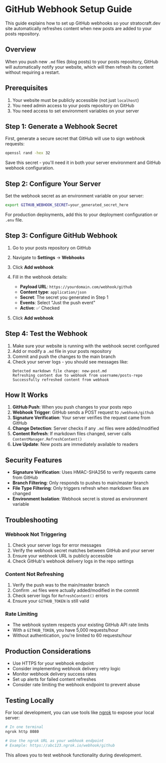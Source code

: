 # GitHub Webhook Setup Guide

This guide explains how to set up GitHub webhooks so your stratocraft.dev site automatically refreshes content when new posts are added to your posts repository.

## Overview

When you push new `.md` files (blog posts) to your posts repository, GitHub will automatically notify your website, which will then refresh its content without requiring a restart.

## Prerequisites

1. Your website must be publicly accessible (not just `localhost`)
2. You need admin access to your posts repository on GitHub
3. You need access to set environment variables on your server

## Step 1: Generate a Webhook Secret

First, generate a secure secret that GitHub will use to sign webhook requests:

```bash
openssl rand -hex 32
```

Save this secret - you'll need it in both your server environment and GitHub webhook configuration.

## Step 2: Configure Your Server

Set the webhook secret as an environment variable on your server:

```bash
export GITHUB_WEBHOOK_SECRET=your_generated_secret_here
```

For production deployments, add this to your deployment configuration or `.env` file.

## Step 3: Configure GitHub Webhook

1. Go to your posts repository on GitHub
2. Navigate to **Settings** → **Webhooks**
3. Click **Add webhook**
4. Fill in the webhook details:
   - **Payload URL**: `https://yourdomain.com/webhook/github`
   - **Content type**: `application/json`
   - **Secret**: The secret you generated in Step 1
   - **Events**: Select "Just the push event"
   - **Active**: ✅ Checked

5. Click **Add webhook**

## Step 4: Test the Webhook

1. Make sure your website is running with the webhook secret configured
2. Add or modify a `.md` file in your posts repository
3. Commit and push the changes to the main branch
4. Check your server logs - you should see messages like:
   ```
   Detected markdown file change: new-post.md
   Refreshing content due to webhook from username/posts-repo
   Successfully refreshed content from webhook
   ```

## How It Works

1. **GitHub Push**: When you push changes to your posts repo
2. **Webhook Trigger**: GitHub sends a POST request to `/webhook/github`
3. **Signature Verification**: Your server verifies the request came from GitHub
4. **Change Detection**: Server checks if any `.md` files were added/modified
5. **Content Refresh**: If markdown files changed, server calls `ContentManager.RefreshContent()`
6. **Live Update**: New posts are immediately available to readers

## Security Features

- **Signature Verification**: Uses HMAC-SHA256 to verify requests came from GitHub
- **Branch Filtering**: Only responds to pushes to main/master branch
- **File Type Filtering**: Only triggers refresh when markdown files are changed
- **Environment Isolation**: Webhook secret is stored as environment variable

## Troubleshooting

### Webhook Not Triggering

1. Check your server logs for error messages
2. Verify the webhook secret matches between GitHub and your server
3. Ensure your webhook URL is publicly accessible
4. Check GitHub's webhook delivery logs in the repo settings

### Content Not Refreshing

1. Verify the push was to the main/master branch
2. Confirm `.md` files were actually added/modified in the commit
3. Check server logs for `RefreshContent()` errors
4. Ensure your `GITHUB_TOKEN` is still valid

### Rate Limiting

- The webhook system respects your existing GitHub API rate limits
- With a `GITHUB_TOKEN`, you have 5,000 requests/hour
- Without authentication, you're limited to 60 requests/hour

## Production Considerations

- Use HTTPS for your webhook endpoint
- Consider implementing webhook delivery retry logic
- Monitor webhook delivery success rates
- Set up alerts for failed content refreshes
- Consider rate limiting the webhook endpoint to prevent abuse

## Testing Locally

For local development, you can use tools like [ngrok](https://ngrok.com/) to expose your local server:

```bash
# In one terminal
ngrok http 8080

# Use the ngrok URL as your webhook endpoint
# Example: https://abc123.ngrok.io/webhook/github
```

This allows you to test webhook functionality during development. 